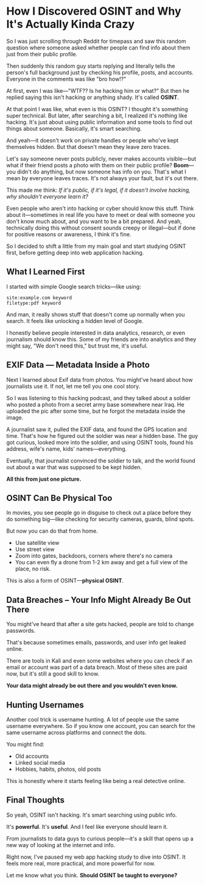 # How I Discovered OSINT and Why It's Actually Kinda Crazy

So I was just scrolling through Reddit for timepass and saw this random question where someone asked whether people can find info about them just from their public profile.

Then suddenly this random guy starts replying and literally tells the person's full background just by checking his profile, posts, and accounts. Everyone in the comments was like "bro how!?"

At first, even I was like—"WTF?? Is he hacking him or what?"
But then he replied saying this isn't hacking or anything shady.
It's called **OSINT**.

At that point I was like, what even is this OSINT? I thought it's something super technical. But later, after searching a bit, I realized it's nothing like hacking. It's just about using public information and some tools to find out things about someone. Basically, it's smart searching.

And yeah—it doesn't work on private handles or people who've kept themselves hidden. But that doesn't mean they leave zero traces.

Let's say someone never posts publicly, never makes accounts visible—but what if their friend posts a photo with them on their public profile?
**Boom**—you didn't do anything, but now someone has info on you. That's what I mean by everyone leaves traces. It's not always your fault, but it's out there.

This made me think:
*If it's public, if it's legal, if it doesn't involve hacking, why shouldn't everyone learn it?*

Even people who aren't into hacking or cyber should know this stuff.
Think about it—sometimes in real life you have to meet or deal with someone you don't know much about, and you want to be a bit prepared.
And yeah, technically doing this without consent sounds creepy or illegal—but if done for positive reasons or awareness, I think it's fine.

So I decided to shift a little from my main goal and start studying OSINT first, before getting deep into web application hacking.

## What I Learned First

I started with simple Google search tricks—like using:

```
site:example.com keyword
filetype:pdf keyword
```

And man, it really shows stuff that doesn't come up normally when you search.
It feels like unlocking a hidden level of Google.

I honestly believe people interested in data analytics, research, or even journalism should know this.
Some of my friends are into analytics and they might say, "We don't need this," but trust me, it's useful.

## EXIF Data — Metadata Inside a Photo

Next I learned about Exif data from photos.
You might've heard about how journalists use it. If not, let me tell you one cool story.

So I was listening to this hacking podcast, and they talked about a soldier who posted a photo from a secret army base somewhere near Iraq.
He uploaded the pic after some time, but he forgot the metadata inside the image.

A journalist saw it, pulled the EXIF data, and found the GPS location and time.
That's how he figured out the soldier was near a hidden base. The guy got curious, looked more into the soldier, and using OSINT tools, found his address, wife's name, kids' names—everything.

Eventually, that journalist convinced the soldier to talk, and the world found out about a war that was supposed to be kept hidden.

**All this from just one picture.**

## OSINT Can Be Physical Too

In movies, you see people go in disguise to check out a place before they do something big—like checking for security cameras, guards, blind spots.

But now you can do that from home.

- Use satellite view
- Use street view
- Zoom into gates, backdoors, corners where there's no camera
- You can even fly a drone from 1-2 km away and get a full view of the place, no risk.

This is also a form of OSINT—**physical OSINT**.

## Data Breaches – Your Info Might Already Be Out There

You might've heard that after a site gets hacked, people are told to change passwords.

That's because sometimes emails, passwords, and user info get leaked online.

There are tools in Kali and even some websites where you can check if an email or account was part of a data breach.
Most of these sites are paid now, but it's still a good skill to know.

**Your data might already be out there and you wouldn't even know.**

## Hunting Usernames

Another cool trick is username hunting.
A lot of people use the same username everywhere.
So if you know one account, you can search for the same username across platforms and connect the dots.

You might find:

- Old accounts
- Linked social media
- Hobbies, habits, photos, old posts

This is honestly where it starts feeling like being a real detective online.

## Final Thoughts

So yeah, OSINT isn't hacking.
It's smart searching using public info.

It's **powerful**.
It's **useful**.
And I feel like everyone should learn it.

From journalists to data guys to curious people—it's a skill that opens up a new way of looking at the internet and info.

Right now, I've paused my web app hacking study to dive into OSINT.
It feels more real, more practical, and more powerful for now.

Let me know what you think.
**Should OSINT be taught to everyone?**
